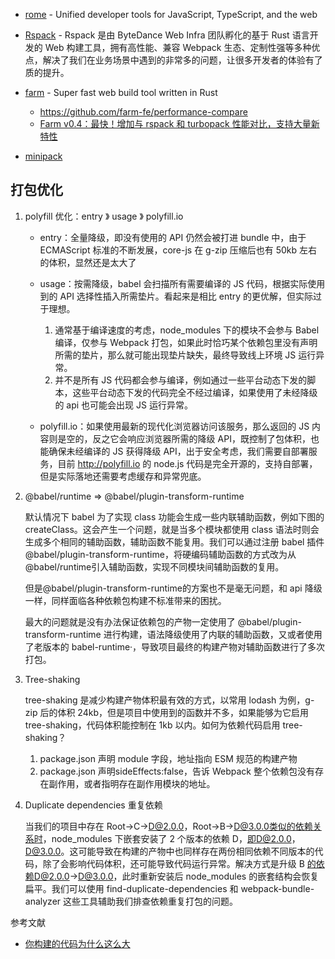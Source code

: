 - [rome](https://github.com/rome/tools) - Unified developer tools for JavaScript, TypeScript, and the web
- [Rspack](https://mp.weixin.qq.com/s/R-tjPrj2N2DKMO8_cPsp9Q) - Rspack 是由 ByteDance Web Infra 团队孵化的基于 Rust 语言开发的 Web 构建工具，拥有高性能、兼容 Webpack 生态、定制性强等多种优点，解决了我们在业务场景中遇到的非常多的问题，让很多开发者的体验有了质的提升。
- [farm](https://github.com/farm-fe/farm) - Super fast web build tool written in Rust

    - https://github.com/farm-fe/performance-compare
    - [Farm v0.4：最快！增加与 rspack 和 turbopack 性能对比，支持大量新特性](https://zhuanlan.zhihu.com/p/613209716)

- [minipack](https://github.com/ronami/minipack)

## 打包优化

1. polyfill 优化：entry 》 usage 》 polyfill.io

    - entry：全量降级，即没有使用的 API 仍然会被打进 bundle 中，由于 ECMAScript 标准的不断发展，core-js 在 g-zip 压缩后也有 50kb 左右的体积，显然还是太大了
    - usage：按需降级，babel 会扫描所有需要编译的 JS 代码，根据实际使用到的 API 选择性插入所需垫片。看起来是相比 entry 的更优解，但实际过于理想。

        1. 通常基于编译速度的考虑，node_modules 下的模块不会参与 Babel 编译，仅参与 Webpack 打包，如果此时恰巧某个依赖包里没有声明所需的垫片，那么就可能出现垫片缺失，最终导致线上环境 JS 运行异常。
        2. 并不是所有 JS 代码都会参与编译，例如通过一些平台动态下发的脚本，这些平台动态下发的代码完全不经过编译，如果使用了未经降级的 api 也可能会出现 JS 运行异常。
    
    - polyfill.io：如果使用最新的现代化浏览器访问该服务，那么返回的 JS 内容则是空的，反之它会响应浏览器所需的降级 API，既控制了包体积，也能确保未经编译的 JS 获得降级 API，出于安全考虑，我们需要自部署服务，目前 http://polyfill.io 的 node.js 代码是完全开源的，支持自部署，但是实际落地还需要考虑缓存和异常兜底。

2. @babel/runtime => @babel/plugin-transform-runtime

    默认情况下 babel 为了实现 class 功能会生成一些内联辅助函数，例如下图的 createClass。这会产生一个问题，就是当多个模块都使用 class 语法时则会生成多个相同的辅助函数，辅助函数不能复用。我们可以通过注册 babel 插件@babel/plugin-transform-runtime，将硬编码辅助函数的方式改为从@babel/runtime引入辅助函数，实现不同模块间辅助函数的复用。
    
    但是@babel/plugin-transform-runtime的方案也不是毫无问题，和 api 降级一样，同样面临各种依赖包构建不标准带来的困扰。
    
    最大的问题就是没有办法保证依赖包的产物一定使用了 @babel/plugin-transform-runtime 进行构建，语法降级使用了内联的辅助函数，又或者使用了老版本的 babel-runtime·，导致项目最终的构建产物对辅助函数进行了多次打包。

3. Tree-shaking

    tree-shaking 是减少构建产物体积最有效的方式，以常用 lodash 为例，g-zip 后的体积 24kb，但是项目中使用到的函数并不多，如果能够为它启用 tree-shaking，代码体积能控制在 1kb 以内。如何为依赖代码启用 tree-shaking？

    1. package.json 声明 module 字段，地址指向 ESM 规范的构建产物
    2. package.json 声明sideEffects:false，告诉 Webpack 整个依赖包没有存在副作用，或者指明存在副作用模块的地址。

4. Duplicate dependencies 重复依赖

    当我们的项目中存在 Root→C→D@2.0.0，Root→B→D@3.0.0类似的依赖关系时，node_modules 下嵌套安装了 2 个版本的依赖 D，即D@2.0.0，D@3.0.0。这可能导致在构建的产物中也同样存在两份相同依赖不同版本的代码，除了会影响代码体积，还可能导致代码运行异常。解决方式是升级 B 的依赖D@2.0.0→D@3.0.0，此时重新安装后 node_modules 的嵌套结构会恢复扁平。我们可以使用 find-duplicate-dependencies 和 webpack-bundle-analyzer 这些工具辅助我们排查依赖重复打包的问题。


参考文献

- [你构建的代码为什么这么大](https://zhuanlan.zhihu.com/p/593065108)
